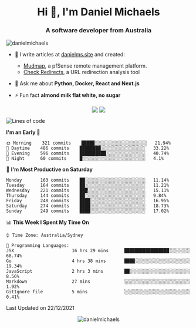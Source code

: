 <h1 align="center">Hi 👋, I'm Daniel Michaels</h1>
<h3 align="center">A software developer from Australia</h3>
<p align="left"> <img src="https://komarev.com/ghpvc/?username=danielmichaels" alt="danielmichaels" /> </p>

- 📝 I write articles at [danielms.site](https://danielms.site?ref=danielmichaels-github) and created:
    - [Mudmap](https://mudmap.io?ref=danielmichaels-github), a pfSense remote management platform.
    - [Check Redirects](https://www.check-redirects.com?ref=danielmichaels-github), a URL redirection analysis tool
- 💬 Ask me about **Python, Docker, React and Next.js**

- ⚡ Fun fact **almond milk flat white, no sugar**

<p align="center">
<a href="https://twitter.com/dansult" target="_blank"><img align="center" src="https://img.shields.io/badge/twitter-%231DA1F2.svg?&style=for-the-badge&logo=twitter&logoColor=white"></a>
<a href="https://linkedin.com/in/daniel-michaels" target="_blank"><img align="center" src="https://img.shields.io/badge/linkedin-%230077B5.svg?&style=for-the-badge&logo=linkedin&logoColor=white"></a>
</p>

<!--START_SECTION:waka-->
![Lines of code](https://img.shields.io/badge/From%20Hello%20World%20I%27ve%20Written--2%20Thousand%20lines%20of%20code-blue)

**I'm an Early 🐤** 

```text
🌞 Morning    321 commits    █████░░░░░░░░░░░░░░░░░░░░   21.94% 
🌆 Daytime    486 commits    ████████░░░░░░░░░░░░░░░░░   33.22% 
🌃 Evening    596 commits    ██████████░░░░░░░░░░░░░░░   40.74% 
🌙 Night      60 commits     █░░░░░░░░░░░░░░░░░░░░░░░░   4.1%

```
📅 **I'm Most Productive on Saturday** 

```text
Monday       163 commits    ██░░░░░░░░░░░░░░░░░░░░░░░   11.14% 
Tuesday      164 commits    ██░░░░░░░░░░░░░░░░░░░░░░░   11.21% 
Wednesday    221 commits    ███░░░░░░░░░░░░░░░░░░░░░░   15.11% 
Thursday     144 commits    ██░░░░░░░░░░░░░░░░░░░░░░░   9.84% 
Friday       248 commits    ████░░░░░░░░░░░░░░░░░░░░░   16.95% 
Saturday     274 commits    ████░░░░░░░░░░░░░░░░░░░░░   18.73% 
Sunday       249 commits    ████░░░░░░░░░░░░░░░░░░░░░   17.02%

```


📊 **This Week I Spent My Time On** 

```text
⌚︎ Time Zone: Australia/Sydney

💬 Programming Languages: 
JSX                      16 hrs 29 mins      █████████████████░░░░░░░░   68.74% 
Go                       4 hrs 38 mins       ████░░░░░░░░░░░░░░░░░░░░░   19.34% 
JavaScript               2 hrs 3 mins        ██░░░░░░░░░░░░░░░░░░░░░░░   8.56% 
Markdown                 27 mins             ░░░░░░░░░░░░░░░░░░░░░░░░░   1.92% 
GitIgnore file           5 mins              ░░░░░░░░░░░░░░░░░░░░░░░░░   0.41%

```


 Last Updated on 22/12/2021
<!--END_SECTION:waka-->

<p align="center"> <img src="https://github-readme-stats.vercel.app/api?username=danielmichaels&show_icons=true" alt="danielmichaels" /> </p>

